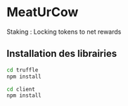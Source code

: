 # MeatUrCow

Staking : Locking tokens to net rewards

## Installation des librairies
```bash
cd truffle 
npm install

cd client
npm install
```